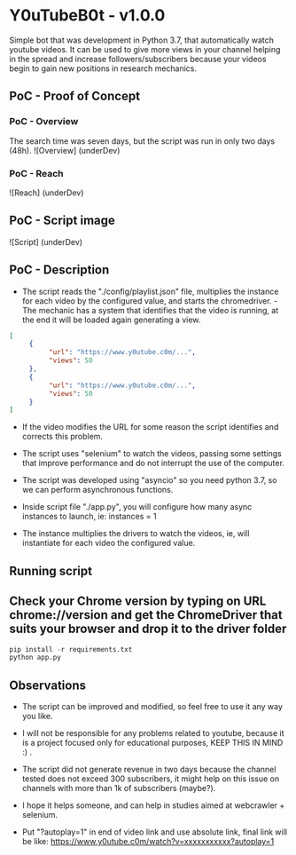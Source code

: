 # Y0uTubeB0t - v1.0.0
Simple bot that was development in Python 3.7, that automatically watch youtube videos. It can be used to give more views in your channel helping in the spread and increase followers/subscribers because your videos begin to gain new positions in research mechanics.

## PoC - Proof of Concept

### PoC - Overview
The search time was seven days, but the script was run in only two days (48h).
![Overview]
(underDev)

### PoC - Reach
![Reach]
(underDev)

## PoC - Script image
![Script]
(underDev)

## PoC - Description
- The script reads the "./config/playlist.json" file, multiplies the instance for each video by the configured value, and starts the chromedriver. - The mechanic has a system that identifies that the video is running, at the end it will be loaded again generating a view.

```json
[
     {
          "url": "https://www.y0utube.c0m/...",
          "views": 50
     },
     {
          "url": "https://www.y0utube.c0m/...",
          "views": 50
     }
]
```

- If the video modifies the URL for some reason the script identifies and corrects this problem.

- The script uses "selenium" to watch the videos, passing some settings that improve performance and do not interrupt the use of the computer.

- The script was developed using "asyncio" so you need python 3.7, so we can perform asynchronous functions.

- Inside script file "./app.py", you will configure how many async instances to launch, ie: instances = 1

- The instance multiplies the drivers to watch the videos, ie, will instantiate for each video the configured value.

## Running script
## Check your Chrome version by typing on URL chrome://version and get the ChromeDriver that suits your browser and drop it to the driver folder 
```python
pip install -r requirements.txt
python app.py
```

## Observations
- The script can be improved and modified, so feel free to use it any way you like.

- I will not be responsible for any problems related to youtube, because it is a project focused only for educational purposes, KEEP THIS IN MIND :) .

- The script did not generate revenue in two days because the channel tested does not exceed 300 subscribers, it might help on this issue on channels with more than 1k of subscribers (maybe?).

- I hope it helps someone, and can help in studies aimed at webcrawler + selenium.

- Put "?autoplay=1" in end of video link and use absolute link, final link will be like: https://www.y0utube.c0m/watch?v=xxxxxxxxxxx?autoplay=1
